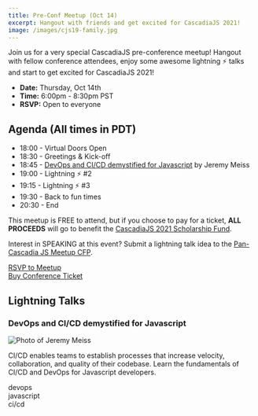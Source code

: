 ```yaml
---
title: Pre-Conf Meetup (Oct 14)
excerpt: Hangout with friends and get excited for CascadiaJS 2021!
image: /images/cjs19-family.jpg
---
```

Join us for a very special CascadiaJS pre-conference meetup! Hangout with fellow conference attendees, enjoy some awesome lightning ⚡️ talks and start to get excited for CascadiaJS 2021!

* **Date:** Thursday, Oct 14th
* **Time:** 6:00pm - 8:30pm PST
* **RSVP:** Open to everyone

## Agenda (All times in PDT)

* 18:00 - Virtual Doors Open
* 18:30 - Greetings & Kick-off
* 18:45 - [DevOps and CI/CD demystified for Javascript](#jeremy) by Jeremy Meiss
* 19:00 - Lightning ⚡️ #2
* 19:15 - Lightning ⚡️ #3
* 19:30 - Back to fun times
* 20:30 - End

This meetup is FREE to attend, but if you choose to pay for a ticket, **ALL PROCEEDS** will go to benefit the [CascadiaJS 2021 Scholarship Fund](https://2021.cascadiajs.com/scholarships).

Interest in SPEAKING at this event? Submit a lightning talk idea to the [Pan-Cascadia JS Meetup CFP](https://airtable.com/shrGGbCkeuJkesM2p).

<div class="cta"><a href="https://ti.to/event-loop/cjs21-oct-meetup">RSVP to Meetup</a></div>

<div class="cta"><a href="https://ti.to/event-loop/cascadiajs-2021/">Buy Conference Ticket</a></div>

## Lightning Talks

<h3 id="jeremy">DevOps and CI/CD demystified for Javascript</h3>

<div class="person">
    <div class="person-info">
        <div class="person-photo"><img src="https://dl.airtable.com/.attachmentThumbnails/0f22d23e497b96bbefa44079803336ad/2af52d0d" alt="Photo of Jeremy Meiss"/></div>
        <div class="person-more">
            <p>CI/CD enables teams to establish processes that increase velocity, collaboration, and quality of their codebase. Learn the fundamentals of CI/CD and DevOps for Javascript developers.</p>
            <aside>
                <div class="js-topic">devops</div>
                <div class="js-topic">javascript</div>
                <div class="js-topic">ci/cd</div>
            </aside>
        </div>
    </div>
</div>

